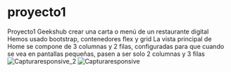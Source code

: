 # proyecto1
Proyecto1 Geekshub crear una carta o menú de un restaurante digital
Hemos usado bootstrap, contenedores flex y grid
La vista principal de Home se compone de 3 columnas y 2 filas, configuradas para que cuando se vea en pantallas pequeñas, pasen a ser solo 2 columnas y 3 filas
![Capturaresponsive_2](https://github.com/AngelaEjarque/proyecto1/assets/147879332/5f7ed30c-8250-444c-9867-429ba08d3c8b)
![Capturaresponsive](https://github.com/AngelaEjarque/proyecto1/assets/147879332/80f04f41-2f72-412c-8a47-9c2f95ece861)
